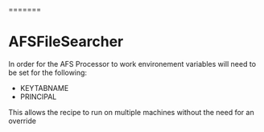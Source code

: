 =======
# AFSFileSearcher

In order for the AFS Processor to work environement variables will need to be set for the following:
* KEYTABNAME
* PRINCIPAL

This allows the recipe to run on multiple machines without the need for an override
